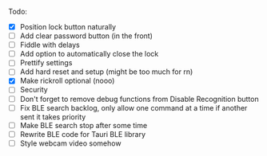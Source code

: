 Todo:

- [x] Position lock button naturally
- [ ] Add clear password button (in the front)
- [ ] Fiddle with delays
- [ ] Add option to automatically close the lock
- [ ] Prettify settings
- [ ] Add hard reset and setup (might be too much for rn)
- [x] Make rickroll optional (nooo)
- [ ] Security
- [ ] Don't forget to remove debug functions from Disable Recognition button
- [ ] Fix BLE search backlog, only allow one command at a time if another sent it takes priority
- [ ] Make BLE search stop after some time
- [ ] Rewrite BLE code for Tauri BLE library
- [ ] Style webcam video somehow